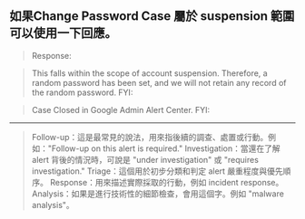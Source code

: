 ## 如果Change Password Case 屬於 suspension 範圍 可以使用一下回應。

> Response: 

> This falls within the scope of account suspension.
> Therefore, a random password has been set, and we will not retain any record of the random password.
> FYI: 

> Case Closed in Google Admin Alert Center.
> FYI:


----------------------------------------------------------------------------------------------------
> Follow-up：這是最常見的說法，用來指後續的調查、處置或行動。例如："Follow-up on this alert is required."
> Investigation：當還在了解 alert 背後的情況時，可說是 "under investigation" 或 "requires investigation."
> Triage：這個用於初步分類和判定 alert 嚴重程度與優先順序。
> Response：用來描述實際採取的行動，例如 incident response。
> Analysis：如果是進行技術性的細節檢查，會用這個字。例如 "malware analysis"。
